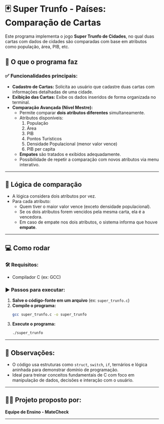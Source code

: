 # 🃏 Super Trunfo - Países: Comparação de Cartas

Este programa implementa o jogo **Super Trunfo de Cidades**, no qual duas cartas com dados de cidades são comparadas com base em atributos como população, área, PIB, etc.

## 🚀 O que o programa faz

### ✅ Funcionalidades principais:

- **Cadastro de Cartas:** Solicita ao usuário que cadastre duas cartas com informações detalhadas de uma cidade.
- **Exibição das Cartas:** Exibe os dados inseridos de forma organizada no terminal.
- **Comparação Avançada (Nível Mestre):**
  - Permite comparar **dois atributos diferentes** simultaneamente.
  - Atributos disponíveis:
    1. População
    2. Área
    3. PIB
    4. Pontos Turísticos
    5. Densidade Populacional (menor valor vence)
    6. PIB per capita
  - **Empates** são tratados e exibidos adequadamente.
  - Possibilidade de repetir a comparação com novos atributos via menu interativo.

---

## 🧠 Lógica de comparação

- A lógica considera dois atributos por vez.
- Para cada atributo:
  - Quem tiver o maior valor vence (exceto densidade populacional).
  - Se os dois atributos forem vencidos pela mesma carta, ela é a vencedora.
  - Em caso de empate nos dois atributos, o sistema informa que houve **empate**.

---

## 💻 Como rodar

### 🛠️ Requisitos:
- Compilador C (ex: GCC)

### ▶️ Passos para executar:

1. **Salve o código-fonte em um arquivo** (ex: `super_trunfo.c`)
2. **Compile o programa:**
   ```bash
   gcc super_trunfo.c -o super_trunfo
   ```
3. **Execute o programa:**
   ```bash
   ./super_trunfo
   ```

---

## 📝 Observações:

- O código usa estruturas como `struct`, `switch`, `if`, ternários e lógica aninhada para demonstrar domínio de programação.
- Ideal para treinar conceitos fundamentais de C com foco em manipulação de dados, decisões e interação com o usuário.

---

## 👨‍🏫 Projeto proposto por:

**Equipe de Ensino - MateCheck**

---
